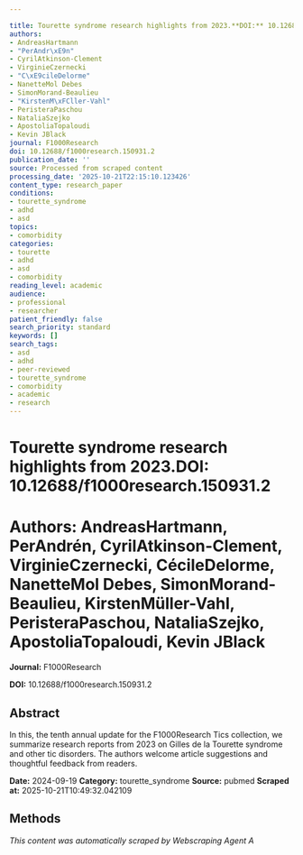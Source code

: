 ```yaml
---

title: Tourette syndrome research highlights from 2023.**DOI:** 10.12688/f1000research.150931.2
authors:
- AndreasHartmann
- "PerAndr\xE9n"
- CyrilAtkinson-Clement
- VirginieCzernecki
- "C\xE9cileDelorme"
- NanetteMol Debes
- SimonMorand-Beaulieu
- "KirstenM\xFCller-Vahl"
- PeristeraPaschou
- NataliaSzejko
- ApostoliaTopaloudi
- Kevin JBlack
journal: F1000Research
doi: 10.12688/f1000research.150931.2
publication_date: ''
source: Processed from scraped content
processing_date: '2025-10-21T22:15:10.123426'
content_type: research_paper
conditions:
- tourette_syndrome
- adhd
- asd
topics:
- comorbidity
categories:
- tourette
- adhd
- asd
- comorbidity
reading_level: academic
audience:
- professional
- researcher
patient_friendly: false
search_priority: standard
keywords: []
search_tags:
- asd
- adhd
- peer-reviewed
- tourette_syndrome
- comorbidity
- academic
- research
---
```




# Tourette syndrome research highlights from 2023.**DOI:** 10.12688/f1000research.150931.2

# **Authors:** AndreasHartmann, PerAndrén, CyrilAtkinson-Clement, VirginieCzernecki, CécileDelorme, NanetteMol Debes, SimonMorand-Beaulieu, KirstenMüller-Vahl, PeristeraPaschou, NataliaSzejko, ApostoliaTopaloudi, Kevin JBlack

**Journal:** F1000Research

**DOI:** 10.12688/f1000research.150931.2

## Abstract

In this, the tenth annual update for the F1000Research Tics collection, we summarize research reports from 2023 on Gilles de la Tourette syndrome and other tic disorders. The authors welcome article suggestions and thoughtful feedback from readers.

**Date:** 2024-09-19
**Category:** tourette_syndrome
**Source:** pubmed
**Scraped at:** 2025-10-21T10:49:32.042109
## Methods
*This content was automatically scraped by Webscraping Agent A*